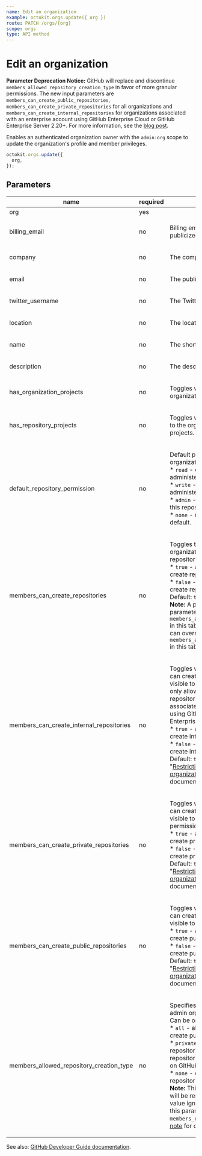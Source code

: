 ```yaml
---
name: Edit an organization
example: octokit.orgs.update({ org })
route: PATCH /orgs/{org}
scope: orgs
type: API method
---
```


# Edit an organization

**Parameter Deprecation Notice:** GitHub will replace and discontinue `members_allowed_repository_creation_type` in favor of more granular permissions. The new input parameters are `members_can_create_public_repositories`, `members_can_create_private_repositories` for all organizations and `members_can_create_internal_repositories` for organizations associated with an enterprise account using GitHub Enterprise Cloud or GitHub Enterprise Server 2.20+. For more information, see the [blog post](https://developer.github.com/changes/2019-12-03-internal-visibility-changes).

Enables an authenticated organization owner with the `admin:org` scope to update the organization's profile and member privileges.

```js
octokit.orgs.update({
  org,
});
```

## Parameters

<table>
  <thead>
    <tr>
      <th>name</th>
      <th>required</th>
      <th>description</th>
    </tr>
  </thead>
  <tbody>
    <tr><td>org</td><td>yes</td><td>

</td></tr>
<tr><td>billing_email</td><td>no</td><td>

Billing email address. This address is not publicized.

</td></tr>
<tr><td>company</td><td>no</td><td>

The company name.

</td></tr>
<tr><td>email</td><td>no</td><td>

The publicly visible email address.

</td></tr>
<tr><td>twitter_username</td><td>no</td><td>

The Twitter username of the company.

</td></tr>
<tr><td>location</td><td>no</td><td>

The location.

</td></tr>
<tr><td>name</td><td>no</td><td>

The shorthand name of the company.

</td></tr>
<tr><td>description</td><td>no</td><td>

The description of the company.

</td></tr>
<tr><td>has_organization_projects</td><td>no</td><td>

Toggles whether an organization can use organization projects.

</td></tr>
<tr><td>has_repository_projects</td><td>no</td><td>

Toggles whether repositories that belong to the organization can use repository projects.

</td></tr>
<tr><td>default_repository_permission</td><td>no</td><td>

Default permission level members have for organization repositories:  
\* `read` - can pull, but not push to or administer this repository.  
\* `write` - can pull and push, but not administer this repository.  
\* `admin` - can pull, push, and administer this repository.  
\* `none` - no permissions granted by default.

</td></tr>
<tr><td>members_can_create_repositories</td><td>no</td><td>

Toggles the ability of non-admin organization members to create repositories. Can be one of:  
\* `true` - all organization members can create repositories.  
\* `false` - only organization owners can create repositories.  
Default: `true`  
**Note:** A parameter can override this parameter. See `members_allowed_repository_creation_type` in this table for details. **Note:** A parameter can override this parameter. See `members_allowed_repository_creation_type` in this table for details.

</td></tr>
<tr><td>members_can_create_internal_repositories</td><td>no</td><td>

Toggles whether organization members can create internal repositories, which are visible to all enterprise members. You can only allow members to create internal repositories if your organization is associated with an enterprise account using GitHub Enterprise Cloud or GitHub Enterprise Server 2.20+. Can be one of:  
\* `true` - all organization members can create internal repositories.  
\* `false` - only organization owners can create internal repositories.  
Default: `true`. For more information, see "[Restricting repository creation in your organization](https://help.github.com/github/setting-up-and-managing-organizations-and-teams/restricting-repository-creation-in-your-organization)" in the GitHub Help documentation.

</td></tr>
<tr><td>members_can_create_private_repositories</td><td>no</td><td>

Toggles whether organization members can create private repositories, which are visible to organization members with permission. Can be one of:  
\* `true` - all organization members can create private repositories.  
\* `false` - only organization owners can create private repositories.  
Default: `true`. For more information, see "[Restricting repository creation in your organization](https://help.github.com/github/setting-up-and-managing-organizations-and-teams/restricting-repository-creation-in-your-organization)" in the GitHub Help documentation.

</td></tr>
<tr><td>members_can_create_public_repositories</td><td>no</td><td>

Toggles whether organization members can create public repositories, which are visible to anyone. Can be one of:  
\* `true` - all organization members can create public repositories.  
\* `false` - only organization owners can create public repositories.  
Default: `true`. For more information, see "[Restricting repository creation in your organization](https://help.github.com/github/setting-up-and-managing-organizations-and-teams/restricting-repository-creation-in-your-organization)" in the GitHub Help documentation.

</td></tr>
<tr><td>members_allowed_repository_creation_type</td><td>no</td><td>

Specifies which types of repositories non-admin organization members can create. Can be one of:  
\* `all` - all organization members can create public and private repositories.  
\* `private` - members can create private repositories. This option is only available to repositories that are part of an organization on GitHub Enterprise Cloud.  
\* `none` - only admin members can create repositories.  
**Note:** This parameter is deprecated and will be removed in the future. Its return value ignores internal repositories. Using this parameter overrides values set in `members_can_create_repositories`. See [this note](https://developer.github.com/v3/orgs/#members_can_create_repositories) for details.

</td></tr>
  </tbody>
</table>

See also: [GitHub Developer Guide documentation](https://developer.github.com/v3/orgs/#edit-an-organization).
